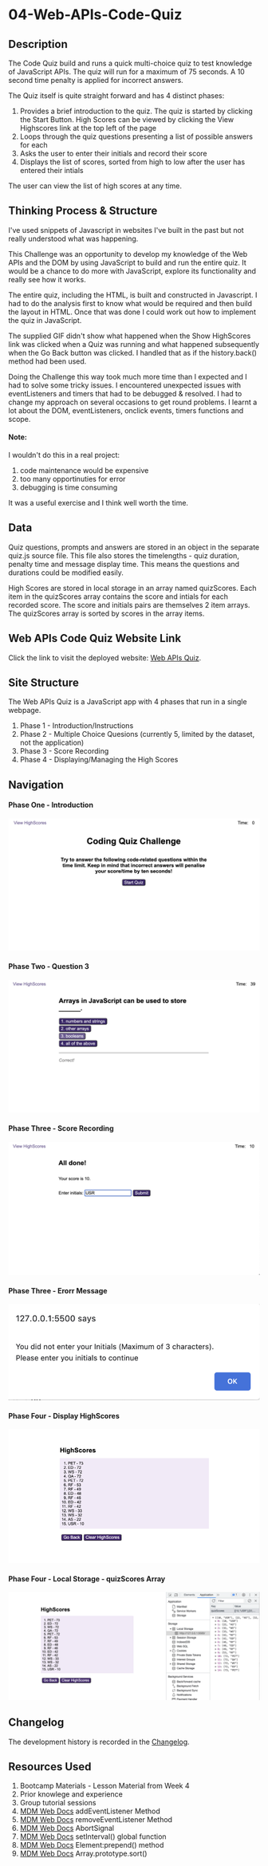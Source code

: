 # 04-Web-APIs-Code-Quiz

## Description
The Code Quiz build and runs a quick multi-choice quiz to test knowledge of JavaScript APIs. The quiz will run for a maximum of 75 seconds. A 10 second time penalty is applied for incorrect answers.

The Quiz itself is quite straight forward and has 4 distinct phases:
1. Provides a brief introduction to the quiz. The quiz is started by clicking the Start Button. High Scores can be viewed by clicking the View Highscores link at the top left of the page
2. Loops through the quiz questions presenting a list of possible answers for each
3. Asks the user to enter their initials and record their score
4. Displays the list of scores, sorted from high to low after the user has entered their intials

The user can view the list of high scores at any time.

## Thinking Process & Structure
I've used snippets of Javascript in websites I've built in the past but not really understood what was happening.

This Challenge was an opportunity to develop my knowledge of the Web APIs and the DOM by using JavaScript to build and run the entire quiz. It would be a chance to do more with JavaScript, explore its functionality and really see how it works.

The entire quiz, including the HTML, is built and constructed in Javascript. I had to do the analysis first to know what would be required and then build the layout in HTML. Once that was done I could work out how to implement the quiz in JavaScript.

The supplied GIF didn't show what happened when the Show HighScores link was clicked when a Quiz was running and what happened subsequently when the Go Back button was clicked. I handled that as if the history.back() method had been used. 

Doing the Challenge this way took much more time than I expected and I had to solve some tricky issues. I encountered unexpected issues with eventListeners and timers that had to be debugged & resolved. I had to change my approach on several occasions to get round problems. I learnt a lot about the DOM, eventListeners, onclick events, timers functions and scope.

#### Note:
I wouldn't do this in a real project:
1. code maintenance would be expensive
2. too many opportinuties for error
3. debugging is time consuming 

It was a useful exercise and I think well worth the time. 

## Data
Quiz questions, prompts and answers are stored in an object in the separate quiz.js source file. This file also stores the timelengths - quiz duration, penalty time and message display time. This means the questions and durations could be modified easily.

High Scores are stored in local storage in an array named quizScores. Each item in the quizScores array contains the score and intials for each recorded score. The score and initials pairs are themselves 2 item arrays. The quizScores array is sorted by scores in the array items.  

## Web APIs Code Quiz Website Link
Click the link to visit the deployed website: [Web APIs Quiz][def1].

## Site Structure

The Web APIs Quiz is a JavaScript app with 4 phases that run in a single webpage.
1. Phase 1 - Introduction/Instructions
2. Phase 2 - Multiple Choice Quesions (currently 5, limited by the dataset, not the application)
3. Phase 3 - Score Recording
4. Phase 4 - Displaying/Managing the High Scores

## Navigation

#### Phase One - Introduction
![Web API Quiz Introduction](assets/websiteimages/phaseOneIntroduction.png)

#### Phase Two - Question 3
![Web API Quiz Question 3](assets/websiteimages/phaseTwoQuestionThree.png)

#### Phase Three - Score Recording
![Web API Quiz Introduction](assets/websiteimages/phaseThree-ScoreRecording.png)

#### Phase Three - Erorr Message
![Web API Quiz Error Message](assets/websiteimages/phaseThreeErrorMsg.png)

#### Phase Four - Display HighScores
![Web API Quiz Display HighScores](assets/websiteimages/phaseFourDisplayHighScores.png)

#### Phase Four - Local Storage - quizScores Array
![Web API Quiz Display HighScores](assets/websiteimages/phaseFourLocalStorage.png)

## Changelog
The development history is recorded in the [Changelog](./CHANGELOG.md).

## Resources Used
1. Bootcamp Materials - Lesson Material from Week 4
2. Prior knowlege and experience
3. Group tutorial sessions
4. [MDM Web Docs][def2] addEventListener Method
5. [MDM Web Docs][def3] removeEventListener Method
6. [MDM Web Docs][def4] AbortSignal
7. [MDM Web Docs][def5] setInterval() global function
8. [MDM Web Docs][def6] Element:prepend() method
9. [MDM Web Docs][def7] Array.prototype.sort()

[def1]: https://dingogap.github.io/04-Web-APIs-Code-Quiz/
[def2]: https://developer.mozilla.org/en-US/docs/Web/API/EventTarget/addEventListener
[def3]: https://developer.mozilla.org/en-US/docs/Web/API/EventTarget/removeEventListener
[def4]: https://developer.mozilla.org/en-US/docs/Web/API/AbortSignal
[def5]: https://developer.mozilla.org/en-US/docs/Web/API/setInterval
[def6]: https://developer.mozilla.org/en-US/docs/Web/API/Element/prepend
[def7]:https://developer.mozilla.org/en-US/docs/Web/JavaScript/Reference/Global_Objects/Array/sort